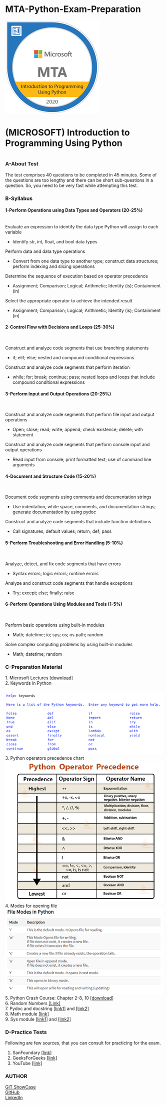 # MTA-Python-Exam-Preparation 

<img src = "/Images/MTA-2020.png">
<h1> (MICROSOFT) Introduction to Programming Using Python<h1>

<h3>A-About Test</h3>
The test comprises 40 questions to be completed in 45 minutes. Some of the questions are too lengthy and there can be short sub-questions in a question. So, you need to be very fast while attempting this test.

<h3>B-Syllabus</h3>
<h4>1-Perform Operations using Data Types and Operators (20-25%)</h4><br>
Evaluate an expression to identify the data type Python will assign to each variable
<ul>
  <li>Identify str, int, float, and bool data types</li>
</ul>

Perform data and data type operations<br>
 <ul>
  <li>Convert from one data type to another type; construct data structures; perform indexing and slicing operations</li>
</ul>

Determine the sequence of execution based on operator precedence<br>
<ul>
  <li>Assignment; Comparison; Logical; Arithmetic; Identity (is); Containment (in)</li>
</ul>

Select the appropriate operator to achieve the intended result<br>
<ul>
  <li>Assignment; Comparison; Logical; Arithmetic; Identity (is); Containment (in)</li>
</ul>

<h4>2-Control Flow with Decisions and Loops (25-30%)</h4><br>

Construct and analyze code segments that use branching statements<br>
<ul>
  <li>if; elif; else; nested and compound conditional expressions</li>
</ul>

Construct and analyze code segments that perform iteration<br>
<ul>
  <li>while; for; break; continue; pass; nested loops and loops that include compound conditional expressions</li>
</ul>

<h4>3-Perform Input and Output Operations (20-25%)</h4><br>

Construct and analyze code segments that perform file input and output operations<br>
<ul>
  <li>Open; close; read; write; append; check existence; delete; with statement</li>
</ul>

Construct and analyze code segments that perform console input and output operations<br>
<ul>
  <li>Read input from console; print formatted text; use of command line arguments</li>
</ul>

<h4>4-Document and Structure Code (15-20%)</h4><br>

Document code segments using comments and documentation strings<br>
<ul>
  <li>Use indentation, white space, comments, and documentation strings; generate documentation by using pydoc</li>
</ul>

Construct and analyze code segments that include function definitions<br>
<ul>
  <li>Call signatures; default values; return; def; pass</li>
</ul>

<h4>5-Perform Troubleshooting and Error Handling (5-10%)</h4><br>

Analyze, detect, and fix code segments that have errors<br>
<ul> 
  <li>Syntax errors; logic errors; runtime errors</li>
</ul>

Analyze and construct code segments that handle exceptions<br>
<ul>
  <li>Try; except; else; finally; raise</li>
</ul>

<h4>6-Perform Operations Using Modules and Tools (1-5%)</h4><br>

Perform basic operations using built-in modules<br>
<ul>
  <li>Math; datetime; io; sys; os; os.path; random</li>
</ul>

Solve complex computing problems by using built-in modules<br>
<ul>
  <li>Math; datetime; random</li>
</ul>

<h3>C-Preparation Material</h3>
1. Microsoft Lectures <a href = "https://sites.google.com/a/nu.edu.pk/noman-islam/exam-98-381-introduction-to-programming-using-python/98-381%20exam%20%28Microsoft%20Presentations%29.zip?attredirects=0&d=1">[download]</a><br>
2. Keywords in Python<br><br>
<img src = "/Images/python-keywords.png">
3. Python operators precedence chart<br>
<img src = "/Images/python-operator-precedence.jpg">
4. Modes for opening file<br>
<img src ="/Images/file modes.png" >
5. Python Crash Course: Chapter 2-8, 10 <a href = "https://docs.google.com/a/nu.edu.pk/viewer?a=v&pid=sites&srcid=bnUuZWR1LnBrfG5vbWFuLWlzbGFtfGd4OjRkOGM4ODY3ZmQzODY3NDM">[download]</a><br>
6. Random Numbers <a href = "https://pythonspot.com/random-numbers/?fbclid=IwAR13LxE7PauSDeeBXZ3ghrBZJfPMrRYpdMCnK-10BWpOsrpku3kL_xVXNbk">[Link]</a><br>
7. Pydoc and docstring <a href = "https://www.datacamp.com/community/tutorials/docstrings-python?fbclid=IwAR0gkPPx6rphejsSmWB7-zSgj_d908aWY7dCEkjJ-Ya6nMgYgn9vXuFfHhY">[link1]</a> and <a href = "https://www.youtube.com/watch?v=T_uxaPV6YLA">[link2]</a><br>
8. Math module <a href = "https://docs.python.org/3/library/math.html?fbclid=IwAR0_vZCaKJiMA7mOuVPDOIb2JJ96y2BNOg4pgxsyVxrBD5GKf2LfCqNsyyc">[link]</a><br>
9. Sys module <a href = "https://python101.pythonlibrary.org/chapter20_sys.html?fbclid=IwAR1jXJpwcCc6WTkuplYc5v2eT_pvngXpqzy3bctcyJtkRJwT9vGJXCwhkGQ">[link1]</a> and <a href = "https://www.python-course.eu/sys_module.php?fbclid=IwAR2FoRg7nOwn_BRg3HWu-wrTw2v4njijW6r321EV73MGcr5abQlh0fy30Qg">[link2]</a><br>

<h3>D-Practice Tests</h3>
Following are few sources, that you can consult for practicing for the exam.<br>

1. SanFoundary <a href = "https://www.sanfoundry.com/1000-python-questions-answers/">[link]</a>
2. GeeksForGeeks <a href = "https://www.geeksforgeeks.org/python-multiple-choice-questions/">[link]</a>
3. YouTube <a href = "https://www.youtube.com/watch?v=ZscaJ1G_s4A">[link]</a>

<h3>AUTHOR</h3>
  <a href = "https://www.gitshowcase.com/bigg000" target="_blank"> GIT ShowCase </a><br>
  <a href = "https://github.com/bigg000">GitHub</a><br>
  <a href = "https://www.linkedin.com/in/muhammad-danial-siddiqui-475672157/">LinkedIn</a>
